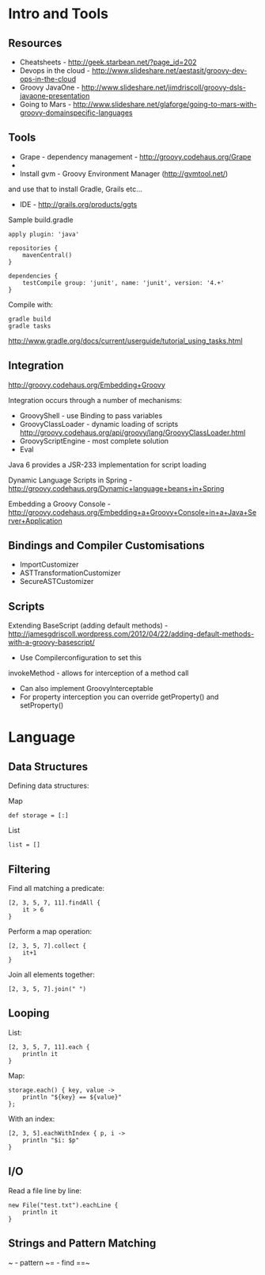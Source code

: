 Intro and Tools
===============

Resources
---------

* Cheatsheets - http://geek.starbean.net/?page_id=202
* Devops in the cloud - http://www.slideshare.net/aestasit/groovy-dev-ops-in-the-cloud
* Groovy JavaOne - http://www.slideshare.net/jimdriscoll/groovy-dsls-javaone-presentation
* Going to Mars - http://www.slideshare.net/glaforge/going-to-mars-with-groovy-domainspecific-languages

Tools
-----

* Grape - dependency management - http://groovy.codehaus.org/Grape
* 
* Install gvm - Groovy Environment Manager (http://gvmtool.net/)

and use that to install Gradle, Grails etc...

* IDE - http://grails.org/products/ggts

Sample build.gradle

    apply plugin: 'java'

    repositories {
        mavenCentral()
    }
    
    dependencies {
        testCompile group: 'junit', name: 'junit', version: '4.+'
    }
  
Compile with:

    gradle build
    gradle tasks
    
http://www.gradle.org/docs/current/userguide/tutorial_using_tasks.html

Integration
-----------

http://groovy.codehaus.org/Embedding+Groovy

Integration occurs through a number of mechanisms:

* GroovyShell - use Binding to pass variables
* GroovyClassLoader - dynamic loading of scripts http://groovy.codehaus.org/api/groovy/lang/GroovyClassLoader.html
* GroovyScriptEngine - most complete solution
* Eval

Java 6 provides a JSR-233 implementation for script loading

Dynamic Language Scripts in Spring - http://groovy.codehaus.org/Dynamic+language+beans+in+Spring

Embedding a Groovy Console - http://groovy.codehaus.org/Embedding+a+Groovy+Console+in+a+Java+Server+Application

Bindings and Compiler Customisations
------------------------------------

* ImportCustomizer
* ASTTransformationCustomizer
* SecureASTCustomizer

Scripts
-------

Extending BaseScript (adding default methods) - http://jamesgdriscoll.wordpress.com/2012/04/22/adding-default-methods-with-a-groovy-basescript/
* Use Compilerconfiguration to set this

invokeMethod - allows for interception of a method call
* Can also implement GroovyInterceptable
* For property interception you can override getProperty() and setProperty()

Language
========

Data Structures
---------------

Defining data structures:

Map

    def storage = [:]
    
List

    list = []

Filtering
---------

Find all matching a predicate:

    [2, 3, 5, 7, 11].findAll { 
        it > 6 
    }
    
Perform a map operation:

    [2, 3, 5, 7].collect { 
        it+1 
    }
    
Join all elements together:

    [2, 3, 5, 7].join(" ")
    
Looping
-------

List:

    [2, 3, 5, 7, 11].each { 
        println it 
    }
    
Map:

    storage.each() { key, value -> 
        println "${key} == ${value}" 
    };
    
With an index:

    [2, 3, 5].eachWithIndex { p, i -> 
        println "$i: $p" 
    }
    
I/O
---

Read a file line by line:

    new File("test.txt").eachLine { 
        println it 
    }

Strings and Pattern Matching
----------------------------

~ - pattern
~= - find
==~

